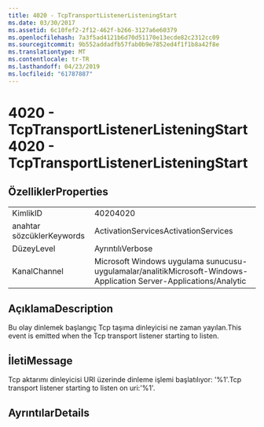 ```yaml
---
title: 4020 - TcpTransportListenerListeningStart
ms.date: 03/30/2017
ms.assetid: 6c10fef2-2f12-462f-b266-3127a6e60379
ms.openlocfilehash: 7a3f5ad4121b6d70d51170e13ecde82c2312cc09
ms.sourcegitcommit: 9b552addadfb57fab0b9e7852ed4f1f1b8a42f8e
ms.translationtype: MT
ms.contentlocale: tr-TR
ms.lasthandoff: 04/23/2019
ms.locfileid: "61787887"
---
```

# <a name="4020---tcptransportlistenerlisteningstart"></a><span data-ttu-id="a7446-102">4020 - TcpTransportListenerListeningStart</span><span class="sxs-lookup"><span data-stu-id="a7446-102">4020 - TcpTransportListenerListeningStart</span></span>
## <a name="properties"></a><span data-ttu-id="a7446-103">Özellikler</span><span class="sxs-lookup"><span data-stu-id="a7446-103">Properties</span></span>  
  
|||  
|-|-|  
|<span data-ttu-id="a7446-104">Kimlik</span><span class="sxs-lookup"><span data-stu-id="a7446-104">ID</span></span>|<span data-ttu-id="a7446-105">4020</span><span class="sxs-lookup"><span data-stu-id="a7446-105">4020</span></span>|  
|<span data-ttu-id="a7446-106">anahtar sözcükler</span><span class="sxs-lookup"><span data-stu-id="a7446-106">Keywords</span></span>|<span data-ttu-id="a7446-107">ActivationServices</span><span class="sxs-lookup"><span data-stu-id="a7446-107">ActivationServices</span></span>|  
|<span data-ttu-id="a7446-108">Düzey</span><span class="sxs-lookup"><span data-stu-id="a7446-108">Level</span></span>|<span data-ttu-id="a7446-109">Ayrıntılı</span><span class="sxs-lookup"><span data-stu-id="a7446-109">Verbose</span></span>|  
|<span data-ttu-id="a7446-110">Kanal</span><span class="sxs-lookup"><span data-stu-id="a7446-110">Channel</span></span>|<span data-ttu-id="a7446-111">Microsoft Windows uygulama sunucusu-uygulamalar/analitik</span><span class="sxs-lookup"><span data-stu-id="a7446-111">Microsoft-Windows-Application Server-Applications/Analytic</span></span>|  
  
## <a name="description"></a><span data-ttu-id="a7446-112">Açıklama</span><span class="sxs-lookup"><span data-stu-id="a7446-112">Description</span></span>  
 <span data-ttu-id="a7446-113">Bu olay dinlemek başlangıç Tcp taşıma dinleyicisi ne zaman yayılan.</span><span class="sxs-lookup"><span data-stu-id="a7446-113">This event is emitted when the Tcp transport listener starting to listen.</span></span>  
  
## <a name="message"></a><span data-ttu-id="a7446-114">İleti</span><span class="sxs-lookup"><span data-stu-id="a7446-114">Message</span></span>  
 <span data-ttu-id="a7446-115">Tcp aktarımı dinleyicisi URI üzerinde dinleme işlemi başlatılıyor: '%1'.</span><span class="sxs-lookup"><span data-stu-id="a7446-115">Tcp transport listener starting to listen on uri:'%1'.</span></span>  
  
## <a name="details"></a><span data-ttu-id="a7446-116">Ayrıntılar</span><span class="sxs-lookup"><span data-stu-id="a7446-116">Details</span></span>
